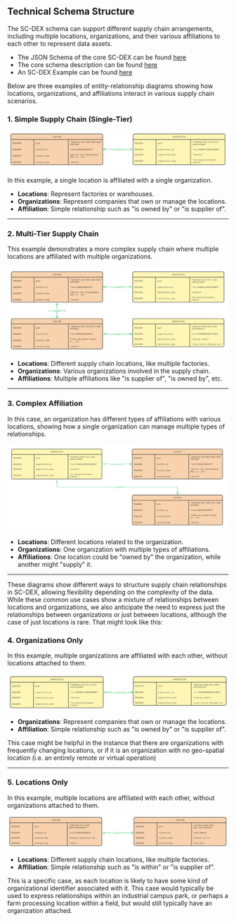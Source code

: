 ## **Technical Schema Structure**

The SC-DEX schema can support different supply chain arrangements, including multiple locations, organizations, and their various affiliations to each other to represent data assets.

- The JSON Schema of the core SC-DEX can be found [here](./core-schema.json)
- The core schema description can be found [here](./schema.md)
- An SC-DEX Example can be found [here](../examples/full/valid/core-schema-example.json)

Below are three examples of entity-relationship diagrams showing how locations, organizations, and affiliations interact in various supply chain scenarios.

### **1. Simple Supply Chain (Single-Tier)**

![Simple Location-Organization Diagram](https://github.com/opensupplyhub/supplychaindata.exchange/blob/6783acbdaac7ad331121dee9927456d56c51a46b/website/locationorganizationsimple.png?raw=true)

In this example, a single location is affiliated with a single organization.

- **Locations**: Represent factories or warehouses.
- **Organizations**: Represent companies that own or manage the locations.
- **Affiliation**: Simple relationship such as "is owned by" or "is supplier of".

---

### **2. Multi-Tier Supply Chain**

This example demonstrates a more complex supply chain where multiple locations are affiliated with multiple organizations.

![Multi-Tier Diagram](https://github.com/opensupplyhub/supplychaindata.exchange/blob/28ce6f3635e311919e8583b00dfa4e9ddacba180/website/locationorganizationmulti.png)

- **Locations**: Different supply chain locations, like multiple factories.
- **Organizations**: Various organizations involved in the supply chain.
- **Affiliations**: Multiple affiliations like "is supplier of", "is owned by", etc.

---

### **3. Complex Affiliation**

In this case, an organization has different types of affiliations with various locations, showing how a single organization can manage multiple types of relationships.

![Complex Affiliation Diagram](https://github.com/opensupplyhub/supplychaindata.exchange/blob/e989167ca3370c900b093afce07f7707939dd75e/website/complexrelationshiporganization.png)

- **Locations**: Different locations related to the organization.
- **Organizations**: One organization with multiple types of affiliations.
- **Affiliations**: One location could be "owned by" the organization, while another might "supply" it.

---

These diagrams show different ways to structure supply chain relationships in SC-DEX, allowing flexibility depending on the complexity of the data. While these common use cases show a mixture of relationships between locations and organizations, we also anticipate the need to express just the relationships between organizations or just between locations, although the case of just locations is rare. That might look like this: 

### **4. Organizations Only**

In this example, multiple organizations are affiliated with each other, without locations attached to them.

![Organizations-Only Diagram](https://github.com/opensupplyhub/supplychaindata.exchange/blob/41df6fd9b8d7aca36edfbf0bf996941d197d4cb0/website/organizationsonly.png)

- **Organizations**: Represent companies that own or manage the locations.
- **Affiliation**: Simple relationship such as "is owned by" or "is supplier of".

This case might be helpful in the instance that there are organizations with frequently changing locations, or if it is an organization with no geo-spatial location (i.e. an entirely remote or virtual operation)

---

### **5. Locations Only**

In this example, multiple locations are affiliated with each other, without organizations attached to them.

![Locations-Only Diagram](https://github.com/opensupplyhub/supplychaindata.exchange/blob/e610ad87ff2933213b071f638df020fe4c35a174/website/locationonly.png)

- **Locations**: Different supply chain locations, like multiple factories.
- **Affiliation**: Simple relationship such as "is within" or "is supplier of".

This is a specific case, as each location is likely to have some kind of organizational identifier associated with it. This case would typically be used to express relationships within an industrial campus park, or perhaps a farm processing location within a field, but would still typically have an organization attached. 
